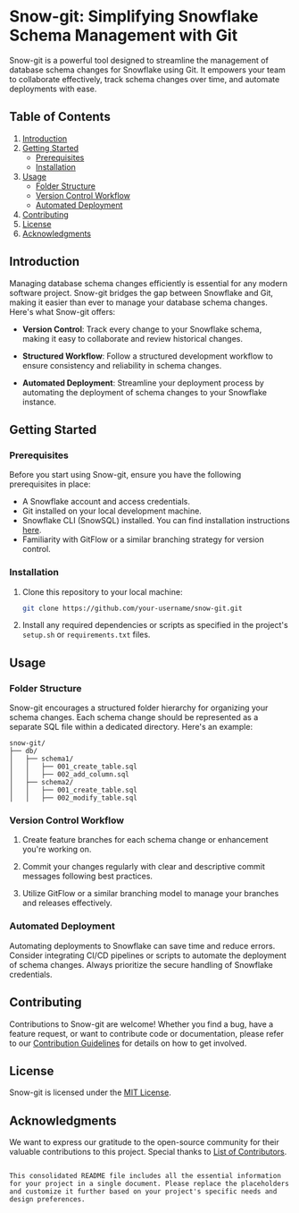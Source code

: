 
# Snow-git: Simplifying Snowflake Schema Management with Git

Snow-git is a powerful tool designed to streamline the management of database schema changes for Snowflake using Git. It empowers your team to collaborate effectively, track schema changes over time, and automate deployments with ease.

## Table of Contents

1. [Introduction](#introduction)
2. [Getting Started](#getting-started)
    - [Prerequisites](#prerequisites)
    - [Installation](#installation)
3. [Usage](#usage)
    - [Folder Structure](#folder-structure)
    - [Version Control Workflow](#version-control-workflow)
    - [Automated Deployment](#automated-deployment)
4. [Contributing](#contributing)
5. [License](#license)
6. [Acknowledgments](#acknowledgments)

## Introduction

Managing database schema changes efficiently is essential for any modern software project. Snow-git bridges the gap between Snowflake and Git, making it easier than ever to manage your database schema changes. Here's what Snow-git offers:

- **Version Control**: Track every change to your Snowflake schema, making it easy to collaborate and review historical changes.

- **Structured Workflow**: Follow a structured development workflow to ensure consistency and reliability in schema changes.

- **Automated Deployment**: Streamline your deployment process by automating the deployment of schema changes to your Snowflake instance.

## Getting Started

### Prerequisites

Before you start using Snow-git, ensure you have the following prerequisites in place:

- A Snowflake account and access credentials.
- Git installed on your local development machine.
- Snowflake CLI (SnowSQL) installed. You can find installation instructions [here](https://docs.snowflake.com/en/user-guide/snowsql-install-config.html).
- Familiarity with GitFlow or a similar branching strategy for version control.

### Installation

1. Clone this repository to your local machine:

   ```bash
   git clone https://github.com/your-username/snow-git.git
   ```

2. Install any required dependencies or scripts as specified in the project's `setup.sh` or `requirements.txt` files.

## Usage

### Folder Structure

Snow-git encourages a structured folder hierarchy for organizing your schema changes. Each schema change should be represented as a separate SQL file within a dedicated directory. Here's an example:

```
snow-git/
├── db/
│   ├── schema1/
│   │   ├── 001_create_table.sql
│   │   ├── 002_add_column.sql
│   ├── schema2/
│   │   ├── 001_create_table.sql
│   │   ├── 002_modify_table.sql
```

### Version Control Workflow

1. Create feature branches for each schema change or enhancement you're working on.

2. Commit your changes regularly with clear and descriptive commit messages following best practices.

3. Utilize GitFlow or a similar branching model to manage your branches and releases effectively.

### Automated Deployment

Automating deployments to Snowflake can save time and reduce errors. Consider integrating CI/CD pipelines or scripts to automate the deployment of schema changes. Always prioritize the secure handling of Snowflake credentials.

## Contributing

Contributions to Snow-git are welcome! Whether you find a bug, have a feature request, or want to contribute code or documentation, please refer to our [Contribution Guidelines](CONTRIBUTING.md) for details on how to get involved.

## License

Snow-git is licensed under the [MIT License](LICENSE).

## Acknowledgments

We want to express our gratitude to the open-source community for their valuable contributions to this project. Special thanks to [List of Contributors](CONTRIBUTORS.md).
```

This consolidated README file includes all the essential information for your project in a single document. Please replace the placeholders and customize it further based on your project's specific needs and design preferences.
